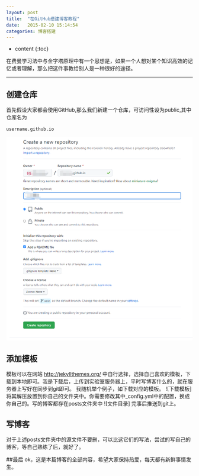 ```yaml
---
layout: post
title:  "在GitHub搭建博客教程"
date:   2015-02-10 15:14:54
categories: 博客搭建
---
```

* content
{:toc}

在费曼学习法中与金字塔原理中有一个思想是，如果一个人想对某个知识高效的记忆或者理解，那么把这件事教给别人是一种很好的途径。

---
## 创建仓库
首先假设大家都会使用GitHub,那么我们新建一个仓库，可访问性设为public,其中仓库名为 
```
username.github.io
```
![创建仓库示意图](img/2022-5-14/1.png)

## 添加模板
模板可以在网站 http://jekyllthemes.org/ 中自行选择，选择自己喜欢的模板，下载到本地即可。我是下载后，上传到实验室服务器上，平时写博客什么的，就在服务器上写好在同步到git即可。
我随机举个例子，如下载对应的模板。
![下载模板]
将其解压放置到你自己的文件夹中。你需要修改其中_config.yml中的配置，换成你自己的。写的博客都存在posts文件夹中
![文件目录]
完事后推送到git上。

## 写博客
对于上述posts文件夹中的源文件不要删，可以比这它们的写法，尝试的写自己的博客，等自己熟练了后，就好了。

##最后
ok，这是本篇博客的全部内容，希望大家保持热爱，每天都有新鲜事情发生。